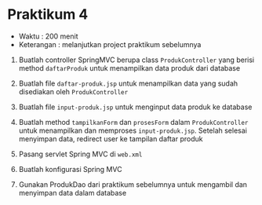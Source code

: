 # Praktikum 4 #

* Waktu : 200 menit
* Keterangan : melanjutkan project praktikum sebelumnya

1. Buatlah controller SpringMVC berupa class `ProdukController` yang berisi method `daftarProduk`
untuk menampilkan data produk dari database

2. Buatlah file `daftar-produk.jsp` untuk menampilkan data yang sudah disediakan oleh `ProdukController`

3. Buatlah file `input-produk.jsp` untuk menginput data produk ke database

4. Buatlah method `tampilkanForm` dan `prosesForm` dalam `ProdukController` 
untuk menampilkan dan memproses `input-produk.jsp`. Setelah selesai menyimpan data, redirect user ke tampilan daftar produk

5. Pasang servlet Spring MVC di `web.xml`

6. Buatlah konfigurasi Spring MVC

7. Gunakan ProdukDao dari praktikum sebelumnya untuk mengambil dan menyimpan data dalam database
